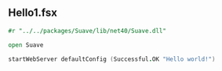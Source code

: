 
## Hello1.fsx

```fsharp
#r "../../packages/Suave/lib/net40/Suave.dll"

open Suave

startWebServer defaultConfig (Successful.OK "Hello world!")
```
